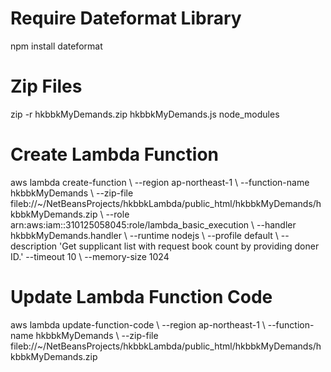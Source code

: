 # Require Dateformat Library
npm install dateformat 

# Zip Files
zip -r hkbbkMyDemands.zip hkbbkMyDemands.js node_modules

# Create Lambda Function
aws lambda create-function \ 
--region ap-northeast-1 \ 
--function-name hkbbkMyDemands \ 
--zip-file fileb://~/NetBeansProjects/hkbbkLambda/public_html/hkbbkMyDemands/hkbbkMyDemands.zip \ 
--role arn:aws:iam::310125058045:role/lambda_basic_execution \ 
--handler hkbbkMyDemands.handler \ 
--runtime nodejs \ 
--profile default \ 
--description 'Get supplicant list with request book count by providing doner ID.' 
--timeout 10 \ 
--memory-size 1024 

# Update Lambda Function Code
aws lambda update-function-code \ 
--region ap-northeast-1 \ 
--function-name hkbbkMyDemands \ 
--zip-file fileb://~/NetBeansProjects/hkbbkLambda/public_html/hkbbkMyDemands/hkbbkMyDemands.zip 